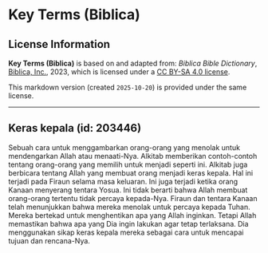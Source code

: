 # Key Terms (Biblica)

## License Information

**Key Terms (Biblica)** is based on and adapted from: _Biblica Bible Dictionary_, [Biblica, Inc.](https://www.biblica.com/), 2023, which is licensed under a [CC BY-SA 4.0 license](https://creativecommons.org/licenses/by-sa/4.0/legalcode.en).

This markdown version (created `2025-10-20`) is provided under the same license.



--------------------------------

## Keras kepala (id: 203446)

Sebuah cara untuk menggambarkan orang\-orang yang menolak untuk mendengarkan Allah atau menaati\-Nya. Alkitab memberikan contoh\-contoh tentang orang\-orang yang memilih untuk menjadi seperti ini. Alkitab juga berbicara tentang Allah yang membuat orang menjadi keras kepala. Hal ini terjadi pada Firaun selama masa keluaran. Ini juga terjadi ketika orang Kanaan menyerang tentara Yosua. Ini tidak berarti bahwa Allah membuat orang\-orang tertentu tidak percaya kepada\-Nya. Firaun dan tentara Kanaan telah menunjukkan bahwa mereka menolak untuk percaya kepada Tuhan. Mereka bertekad untuk menghentikan apa yang Allah inginkan. Tetapi Allah memastikan bahwa apa yang Dia ingin lakukan agar tetap terlaksana. Dia menggunakan sikap keras kepala mereka sebagai cara untuk mencapai tujuan dan rencana\-Nya.


